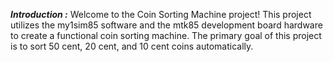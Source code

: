 **_Introduction :_** 
Welcome to the Coin Sorting Machine project! This project utilizes the my1sim85 
software and the mtk85 development board hardware to create a functional coin sorting 
machine. The primary goal of this project is to sort 50 cent, 20 cent, and 10 cent coins automatically.
